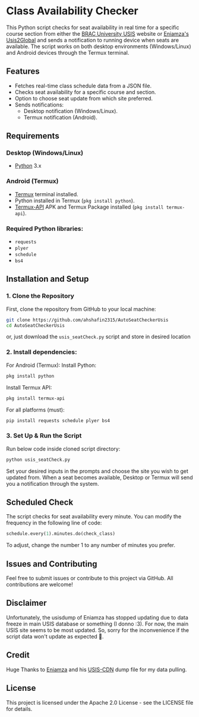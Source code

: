# Class Availability Checker

This Python script checks for seat availability in real time for a specific course section from either the [BRAC University USIS](https://usis.bracu.ac.bd/academia/admissionRequirement/getAvailableSeatStatus) website or [Eniamza's Usis2Global](https://github.com/Eniamza/usis2global) and sends a notification to running device when seats are available. The script works on both desktop environments (Windows/Linux) and Android devices through the Termux terminal.

## Features
- Fetches real-time class schedule data from a JSON file.
- Checks seat availability for a specific course and section.
- Option to choose seat update from which site preferred.
- Sends notifications:
  - Desktop notification (Windows/Linux).
  - Termux notification (Android).

## Requirements

### Desktop (Windows/Linux)
  - [Python](https://www.python.org/downloads/) 3.x

### Android (Termux)
  - [Termux](https://github.com/termux/termux-app) terminal installed.
  - Python installed in Termux (`pkg install python`).
  - [Termux-API](https://github.com/termux/termux-api) APK and Termux Package installed (`pkg install termux-api`).

### Required Python libraries:
  - `requests`
  - `plyer`
  - `schedule`
  - `bs4`

## Installation and Setup

### 1. Clone the Repository
First, clone the repository from GitHub to your local machine:

```bash
git clone https://github.com/ahshafin2315/AutoSeatCheckerUsis
cd AutoSeatCheckerUsis
```
or, just download the `usis_seatCheck.py` script and store in desired location

### 2. Install dependencies:

For Android (Termux):
Install Python:
```bash
pkg install python
```
Install Termux API:
```bash
pkg install termux-api
```
For all platforms (must):
```bash
pip install requests schedule plyer bs4
```

### 3. Set Up & Run the Script
Run below code inside cloned script directory:

```bash
python usis_seatCheck.py
```
Set your desired inputs in the prompts and choose the site you wish to get updated from.
When a seat becomes available, Desktop or Termux will send you a notification through the system.

## Scheduled Check
The script checks for seat availability every minute. You can modify the frequency in the following line of code:

```python
schedule.every(1).minutes.do(check_class)
```
To adjust, change the number 1 to any number of minutes you prefer.

## Issues and Contributing
Feel free to submit issues or contribute to this project via GitHub. All contributions are welcome!

## Disclaimer 
Unfortunately, the usisdump of Eniamza has stopped updating due to data freeze in main USIS database or something (I donno :3). For now, the main USIS site seems to be most updated. So, sorry for the inconvenience if the script data won't update as expected 🥲.

## Credit
Huge Thanks to [Eniamza](https://github.com/Eniamza/) and his [USIS-CDN](https://usis-cdn.eniamza.com/old-usisdump.json) dump file for my data pulling.

## License
This project is licensed under the Apache 2.0 License - see the LICENSE file for details.
